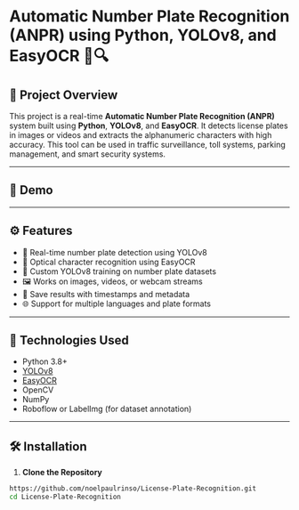 # Automatic Number Plate Recognition (ANPR) using Python, YOLOv8, and EasyOCR 🚗🔍



## 📌 Project Overview

This project is a real-time **Automatic Number Plate Recognition (ANPR)** system built using **Python**, **YOLOv8**, and **EasyOCR**. It detects license plates in images or videos and extracts the alphanumeric characters with high accuracy. This tool can be used in traffic surveillance, toll systems, parking management, and smart security systems.

---

## 📸 Demo



---

## ⚙️ Features

- 🚗 Real-time number plate detection using YOLOv8
- 🔡 Optical character recognition using EasyOCR
- 🧠 Custom YOLOv8 training on number plate datasets
- 🖼️ Works on images, videos, or webcam streams
- 💾 Save results with timestamps and metadata
- 🌐 Support for multiple languages and plate formats

---

## 🧰 Technologies Used

- Python 3.8+
- [YOLOv8](https://github.com/ultralytics/ultralytics)
- [EasyOCR](https://github.com/JaidedAI/EasyOCR)
- OpenCV
- NumPy
- Roboflow or LabelImg (for dataset annotation)

---

## 🛠️ Installation

1. **Clone the Repository**
```bash
https://github.com/noelpaulrinso/License-Plate-Recognition.git
cd License-Plate-Recognition
